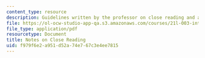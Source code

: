 ```yaml
---
content_type: resource
description: Guidelines written by the professor on close reading and analysis.
file: https://ol-ocw-studio-app-qa.s3.amazonaws.com/courses/21l-003-introduction-to-fiction-fall-2003/f979f6e2a951d52a74e767c3e4ee7815_notes_on_close_reading.pdf
file_type: application/pdf
resourcetype: Document
title: Notes on Close Reading
uid: f979f6e2-a951-d52a-74e7-67c3e4ee7815
---
```

